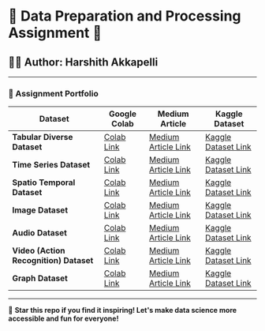 # 🌌 Data Preparation and Processing Assignment 🚀

## 🧑‍🚀 Author: Harshith Akkapelli


---

### 🌟 Assignment Portfolio
| Dataset | Google Colab | Medium Article | Kaggle Dataset |
|---------|--------------|----------------|----------------|
| **Tabular Diverse Dataset** | [Colab Link](https://colab.research.google.com/drive/1u1F3x3qnF1z0HvKB6BS40cIVpdSU9051?usp=sharing) | [Medium Article Link](https://medium.com/@harshith.akkapelli/leveraging-gpt-4-for-rapid-machine-learning-prototyping-on-a-pet-adoption-dataset-8d29dcdf56b5) | [Kaggle Dataset Link](https://www.kaggle.com/competitions/petfinder-adoption-prediction/overview) |
| **Time Series Dataset** | [Colab Link](https://colab.research.google.com/drive/1R-WcnFjiEzQ9MmRLXlQOHGputgIxrSAT?usp=sharing) | [Medium Article Link](https://medium.com/@harshith.akkapelli/leveraging-gpt-4-for-rapid-data-science-workflow-a-case-study-with-energy-consumption-dataset-76a807f08df7) | [Kaggle Dataset Link](https://www.kaggle.com/datasets/srinuti/residential-power-usage-3years-data-timeseries/) |
| **Spatio Temporal Dataset** | [Colab Link](https://colab.research.google.com/drive/1cFnYj7JnzPh19q1dZ4uOW9aKto_vbl6-?usp=sharing) | [Medium Article Link](https://medium.com/@harshith.akkapelli/leveraging-chatgpt-4-for-efficient-data-science-workflow-a-case-study-with-a-spatio-temporal-f9afebac1452) | [Kaggle Dataset Link](https://www.kaggle.com/datasets/mathurinache/hungary-chicken) |
| **Image Dataset** | [Colab Link](https://colab.research.google.com/drive/1pzFunufu1GJo6xS8ghgNxzY0pocfACbe?usp=sharing) | [Medium Article Link](https://medium.com/@harshith.akkapelli/navigating-shape-classification-with-chatgpt-4-a-data-scientists-journey-through-image-data-b113972eb635) | [Kaggle Dataset Link](https://www.kaggle.com/datasets/cactus3/basicshapes/data) |
| **Audio Dataset** | [Colab Link](https://colab.research.google.com/drive/1v1fq4AO1sPTLEiAOPjdLteMOxEuP3Kjh?usp=sharing) | [Medium Article Link](https://medium.com/@harshith.akkapelli/leveraging-chatgpt-4-for-rapid-audio-classification-a-journey-through-data-science-78e69c0f60a3) | [Kaggle Dataset Link](https://www.kaggle.com/datasets/alanchn31/free-spoken-digits) |
| **Video (Action Recognition) Dataset** | [Colab Link](https://colab.research.google.com/drive/1IfLeKh9jubaWO06DNZN5kzFPKNJNaPmz?usp=sharing) | [Medium Article Link](https://medium.com/@harshith.akkapelli/optimizing-video-data-analysis-with-gpt-4-a-case-study-using-the-ucf11-dataset-915de57fd11f) | [Kaggle Dataset Link](https://www.kaggle.com/datasets/pypiahmad/ucf-youtube-action-data-set) |
| **Graph Dataset** | [Colab Link](https://colab.research.google.com/drive/1Bjcl519fRUqUP3WoYOYhl7laFtOmJ8iK?usp=sharing) | [Medium Article Link](https://medium.com/@harshith.akkapelli/accelerating-data-science-in-high-energy-physics-with-chatgpt-4-a-journey-through-the-arxiv-hep-ph-1da7d446cfa1) | [Kaggle Dataset Link](https://www.kaggle.com/datasets/wolfram77/graph-snap-cit-hepph?select=cit-HepPh.txt) |


---



🚀 **Star this repo if you find it inspiring! Let's make data science more accessible and fun for everyone!** 


